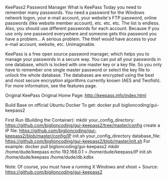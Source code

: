 KeePass2 Password Manager
What is KeePass
Today you need to remember many passwords. You need a password for the Windows network logon, your e-mail account, your website's FTP password, online passwords (like website member account), etc. etc. etc. The list is endless. Also, you should use different passwords for each account. Because if you use only one password everywhere and someone gets this password you have a problem... A serious problem. The thief would have access to your e-mail account, website, etc. Unimaginable.

KeePass is a free open source password manager, which helps you to manage your passwords in a secure way. You can put all your passwords in one database, which is locked with one master key or a key file. So you only have to remember one single master password or select the key file to unlock the whole database. The databases are encrypted using the best and most secure encryption algorithms currently known (AES and Twofish). For more information, see the features page.

Original
KeePass Original Home Page: http://keepass.info/index.html

Build
Base on official Ubuntu Docker
To get:
docker pull biglioncoding/gui-keepass2

First Run (Building the Container):
mkdir your_config_directory: https://github.com/biglioncoding/gui-keepass2/tree/master/config
create a IP file: https://github.com/biglioncoding/gui-keepass2/blob/master/config/IP
init.sh your_config_directory database_file: https://github.com/biglioncoding/gui-keepass2/blob/master/init.sh
For example:
docker pull biglioncoding/gui-keepass2
mkdir /home/dude/keepass
echo 192.168.0.1 > /home/dude/keepass/IP
init.sh /home/dude/keepass /home/dude/db.kdbx

Note:
Of course, you must have a running X Windows and xhost +
Source: https://github.com/biglioncoding/gui-keepass2
